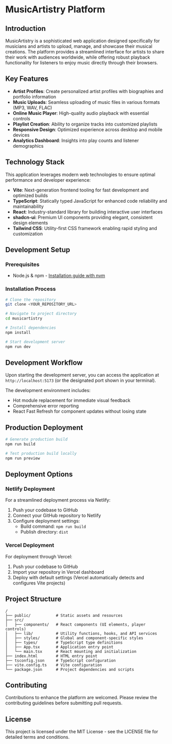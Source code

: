 # MusicArtistry Platform

## Introduction

MusicArtistry is a sophisticated web application designed specifically for musicians and artists to upload, manage, and showcase their musical creations. The platform provides a streamlined interface for artists to share their work with audiences worldwide, while offering robust playback functionality for listeners to enjoy music directly through their browsers.

## Key Features

- **Artist Profiles**: Create personalized artist profiles with biographies and portfolio information
- **Music Uploads**: Seamless uploading of music files in various formats (MP3, WAV, FLAC)
- **Online Music Player**: High-quality audio playback with essential controls
- **Playlist Creation**: Ability to organize tracks into customized playlists
- **Responsive Design**: Optimized experience across desktop and mobile devices
- **Analytics Dashboard**: Insights into play counts and listener demographics

## Technology Stack

This application leverages modern web technologies to ensure optimal performance and developer experience:

- **Vite**: Next-generation frontend tooling for fast development and optimized builds
- **TypeScript**: Statically typed JavaScript for enhanced code reliability and maintainability
- **React**: Industry-standard library for building interactive user interfaces
- **shadcn-ui**: Premium UI components providing elegant, consistent design elements
- **Tailwind CSS**: Utility-first CSS framework enabling rapid styling and customization

## Development Setup

### Prerequisites
- Node.js & npm - [Installation guide with nvm](https://github.com/nvm-sh/nvm#installing-and-updating)

### Installation Process

```sh
# Clone the repository
git clone <YOUR_REPOSITORY_URL>

# Navigate to project directory
cd musicartistry

# Install dependencies
npm install

# Start development server
npm run dev
```

## Development Workflow

Upon starting the development server, you can access the application at `http://localhost:5173` (or the designated port shown in your terminal).

The development environment includes:
- Hot module replacement for immediate visual feedback
- Comprehensive error reporting
- React Fast Refresh for component updates without losing state

## Production Deployment

```sh
# Generate production build
npm run build

# Test production build locally
npm run preview
```

## Deployment Options

### Netlify Deployment
For a streamlined deployment process via Netlify:

1. Push your codebase to GitHub
2. Connect your GitHub repository to Netlify
3. Configure deployment settings:
   - Build command: `npm run build`
   - Publish directory: `dist`

### Vercel Deployment
For deployment through Vercel:

1. Push your codebase to GitHub
2. Import your repository in Vercel dashboard
3. Deploy with default settings (Vercel automatically detects and configures Vite projects)

## Project Structure

```
/
├── public/           # Static assets and resources
├── src/
│   ├── components/   # React components (UI elements, player controls)
│   ├── lib/          # Utility functions, hooks, and API services
│   ├── styles/       # Global and component-specific styles
│   ├── types/        # TypeScript type definitions
│   ├── App.tsx       # Application entry point
│   └── main.tsx      # React mounting and initialization
├── index.html        # HTML entry point
├── tsconfig.json     # TypeScript configuration
├── vite.config.ts    # Vite configuration
└── package.json      # Project dependencies and scripts
```

## Contributing

Contributions to enhance the platform are welcomed. Please review the contributing guidelines before submitting pull requests.

## License

This project is licensed under the MIT License - see the LICENSE file for detailed terms and conditions.
